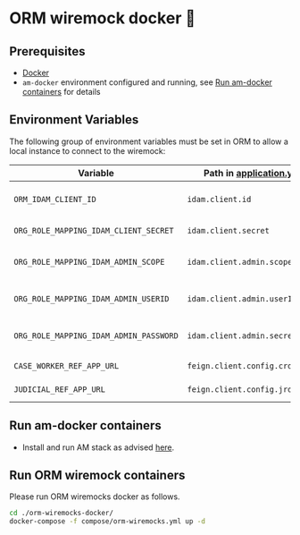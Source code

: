 # ORM wiremock docker :whale:

## Prerequisites

- [Docker](https://www.docker.com)
- `am-docker` environment configured and running,
see [Run am-docker containers](#Run-am-docker-containers) for details

## Environment Variables

The following group of environment variables must be set in ORM to allow a local instance to connect to the wiremock:

| Variable                               | Path in [application.yml](../src/main/resources/application.yaml) | Description                                                                                  |
|----------------------------------------|-------------------------------------------------------------------|----------------------------------------------------------------------------------------------|
| `ORM_IDAM_CLIENT_ID`                   | `idam.client.id`                                                  | IDAM client ID: see client registered in [am-docker](https://github.com/hmcts/am-docker).    |
| `ORG_ROLE_MAPPING_IDAM_CLIENT_SECRET`  | `idam.client.secret`                                              | IDAM client secret paired with the above.                                                    |
| `ORG_ROLE_MAPPING_IDAM_ADMIN_SCOPE`    | `idam.client.admin.scope`                                         | IDAM client scope registered with the client ID above.                                       |
| `ORG_ROLE_MAPPING_IDAM_ADMIN_USERID`   | `idam.client.admin.userId`                                        | ORM system account: see users registered in [am-docker](https://github.com/hmcts/am-docker). |
| `ORG_ROLE_MAPPING_IDAM_ADMIN_PASSWORD` | `idam.client.admin.secret`                                        | ORM system account password paired with the above.                                           |
| `CASE_WORKER_REF_APP_URL`              | `feign.client.config.crdclient`                                   | URL to CRD wiremock: `"http://localhost:4099"`                                               |
| `JUDICIAL_REF_APP_URL`                 | `feign.client.config.jrdClient`                                   | URL to JRD wiremock: `"http://localhost:4099"`                                               |


## Run am-docker containers
- Install and run AM stack as advised [here](https://github.com/hmcts/am-docker).


## Run ORM wiremock containers

Please run ORM wiremocks docker as follows.

```bash
cd ./orm-wiremocks-docker/
docker-compose -f compose/orm-wiremocks.yml up -d
```

